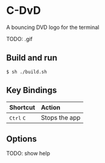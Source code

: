 # C-DvD

A bouncing DVD logo for the terminal

TODO: .gif

## Build and run

```console
$ sh ./build.sh
```

## Key Bindings

| Shortcut | Action |
| - |:- |
| <kbd>Ctrl</kbd> <kbd>C</kbd> | Stops the app |

## Options

TODO: show help